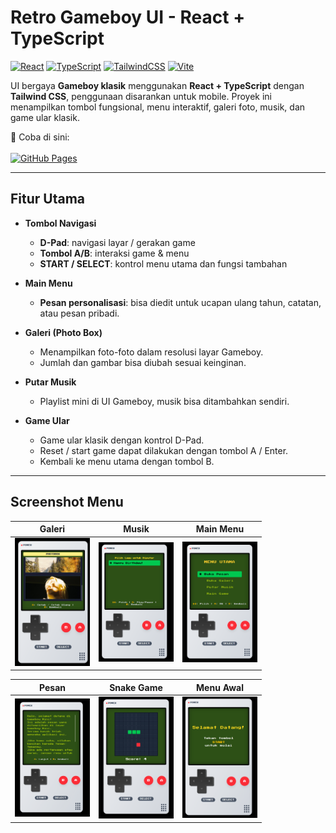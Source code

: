 # Retro Gameboy UI - React + TypeScript 

[![React](https://img.shields.io/badge/React-20232A?style=for-the-badge&logo=react&logoColor=61DAFB)](https://react.dev/)
[![TypeScript](https://img.shields.io/badge/TypeScript-3178C6?style=for-the-badge&logo=typescript&logoColor=white)](https://www.typescriptlang.org/)
[![TailwindCSS](https://img.shields.io/badge/Tailwind_CSS-38B2AC?style=for-the-badge&logo=tailwind-css&logoColor=white)](https://tailwindcss.com/)
[![Vite](https://img.shields.io/badge/Vite-646CFF?style=for-the-badge&logo=vite&logoColor=FFD62E)](https://vitejs.dev/)

UI bergaya **Gameboy klasik** menggunakan **React + TypeScript** dengan **Tailwind CSS**, penggunaan disarankan untuk mobile. Proyek ini menampilkan tombol fungsional, menu interaktif, galeri foto, musik, dan game ular klasik.

🔗 Coba di sini:
<br>
<br>
[![GitHub Pages](https://img.shields.io/badge/GitHub%20Pages-100000?style=for-the-badge&logo=github&logoColor=white)](https://nasgunawann.github.io/react-gameboy/)

---

## Fitur Utama 

- **Tombol Navigasi**  
  - **D-Pad**: navigasi layar / gerakan game  
  - **Tombol A/B**: interaksi game & menu  
  - **START / SELECT**: kontrol menu utama dan fungsi tambahan  

- **Main Menu**
  - **Pesan personalisasi**: bisa diedit untuk ucapan ulang tahun, catatan, atau pesan pribadi.  

- **Galeri (Photo Box)**
  - Menampilkan foto-foto dalam resolusi layar Gameboy.  
  - Jumlah dan gambar bisa diubah sesuai keinginan.  

- **Putar Musik**
  - Playlist mini di UI Gameboy, musik bisa ditambahkan sendiri.  

- **Game Ular**
  - Game ular klasik dengan kontrol D-Pad.    
  - Reset / start game dapat dilakukan dengan tombol A / Enter.  
  - Kembali ke menu utama dengan tombol B.

---

## Screenshot Menu

| Galeri | Musik | Main Menu |
|--------|-------|-----------|
| <img src="screenshot/galeri.png" width="120"/> | <img src="screenshot/lagu.png" width="120"/> | <img src="screenshot/menu.png" width="120"/> |

| Pesan | Snake Game | Menu Awal |
|-------|------------|---------------|
| <img src="screenshot/pesan.png" width="120"/> | <img src="screenshot/snake.png" width="120"/> | <img src="screenshot/start.png" width="120"/> |

